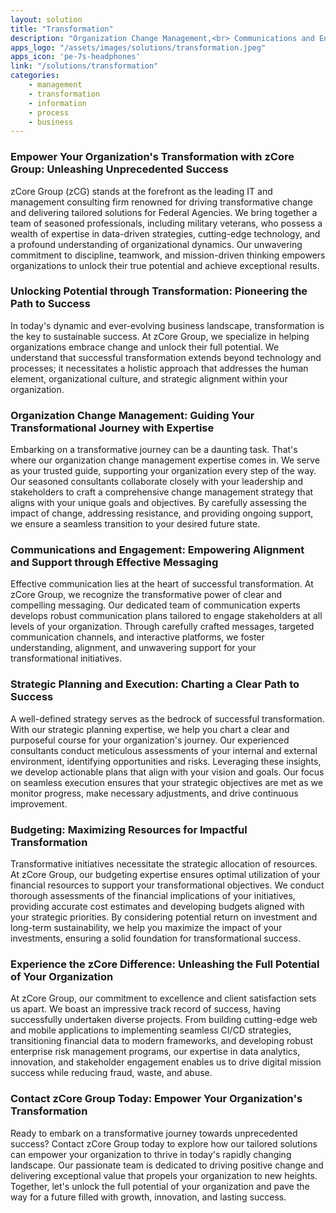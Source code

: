 ```yaml
---
layout: solution
title: "Transformation"
description: "Organization Change Management,<br> Communications and Engagement,<br> Strategic Planning and Execution<br>and Budgeting"
apps_logo: "/assets/images/solutions/transformation.jpeg"
apps_icon: 'pe-7s-headphones'
link: "/solutions/transformation"
categories:
    - management
    - transformation
    - information
    - process
    - business
---
```

>
### Empower Your Organization's Transformation with zCore Group: Unleashing Unprecedented Success
zCore Group (zCG) stands at the forefront as the leading IT and management consulting firm renowned for driving transformative change and delivering tailored solutions for Federal Agencies. We bring together a team of seasoned professionals, including military veterans, who possess a wealth of expertise in data-driven strategies, cutting-edge technology, and a profound understanding of organizational dynamics. Our unwavering commitment to discipline, teamwork, and mission-driven thinking empowers organizations to unlock their true potential and achieve exceptional results.

### Unlocking Potential through Transformation: Pioneering the Path to Success
In today's dynamic and ever-evolving business landscape, transformation is the key to sustainable success. At zCore Group, we specialize in helping organizations embrace change and unlock their full potential. We understand that successful transformation extends beyond technology and processes; it necessitates a holistic approach that addresses the human element, organizational culture, and strategic alignment within your organization.

### Organization Change Management: Guiding Your Transformational Journey with Expertise
Embarking on a transformative journey can be a daunting task. That's where our organization change management expertise comes in. We serve as your trusted guide, supporting your organization every step of the way. Our seasoned consultants collaborate closely with your leadership and stakeholders to craft a comprehensive change management strategy that aligns with your unique goals and objectives. By carefully assessing the impact of change, addressing resistance, and providing ongoing support, we ensure a seamless transition to your desired future state.

### Communications and Engagement: Empowering Alignment and Support through Effective Messaging
Effective communication lies at the heart of successful transformation. At zCore Group, we recognize the transformative power of clear and compelling messaging. Our dedicated team of communication experts develops robust communication plans tailored to engage stakeholders at all levels of your organization. Through carefully crafted messages, targeted communication channels, and interactive platforms, we foster understanding, alignment, and unwavering support for your transformational initiatives.

### Strategic Planning and Execution: Charting a Clear Path to Success
A well-defined strategy serves as the bedrock of successful transformation. With our strategic planning expertise, we help you chart a clear and purposeful course for your organization's journey. Our experienced consultants conduct meticulous assessments of your internal and external environment, identifying opportunities and risks. Leveraging these insights, we develop actionable plans that align with your vision and goals. Our focus on seamless execution ensures that your strategic objectives are met as we monitor progress, make necessary adjustments, and drive continuous improvement.

### Budgeting: Maximizing Resources for Impactful Transformation
Transformative initiatives necessitate the strategic allocation of resources. At zCore Group, our budgeting expertise ensures optimal utilization of your financial resources to support your transformational objectives. We conduct thorough assessments of the financial implications of your initiatives, providing accurate cost estimates and developing budgets aligned with your strategic priorities. By considering potential return on investment and long-term sustainability, we help you maximize the impact of your investments, ensuring a solid foundation for transformational success.

### Experience the zCore Difference: Unleashing the Full Potential of Your Organization
At zCore Group, our commitment to excellence and client satisfaction sets us apart. We boast an impressive track record of success, having successfully undertaken diverse projects. From building cutting-edge web and mobile applications to implementing seamless CI/CD strategies, transitioning financial data to modern frameworks, and developing robust enterprise risk management programs, our expertise in data analytics, innovation, and stakeholder engagement enables us to drive digital mission success while reducing fraud, waste, and abuse.

### Contact zCore Group Today: Empower Your Organization's Transformation
Ready to embark on a transformative journey towards unprecedented success? Contact zCore Group today to explore how our tailored solutions can empower your organization to thrive in today's rapidly changing landscape. Our passionate team is dedicated to driving positive change and delivering exceptional value that propels your organization to new heights. Together, let's unlock the full potential of your organization and pave the way for a future filled with growth, innovation, and lasting success.
